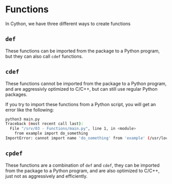 # Functions

In Cython, we have three different ways to create functions

## `def`

These functions can be imported from the package to a Python program, but they can also call `cdef` functions.

## `cdef`

These functions cannot be imported from the package to a Python program, and are aggressivly optimized to C/C++, but can still use regular Python packages.

If you try to import these functions from a Python script, you will get an error like the following:

```bash
python3 main.py
Traceback (most recent call last):
  File "/srv/03 - Functions/main.py", line 1, in <module>
    from example import do_something
ImportError: cannot import name 'do_something' from 'example' (/usr/local/lib/python3.12/site-packages/example.cpython-312-x86_64-linux-gnu.so)
```

## `cpdef`

These functions are a combination of `def` and `cdef`, they can be imported from the package to a Python program, and are also optimized to C/C++, just not as aggressively and efficiently.
